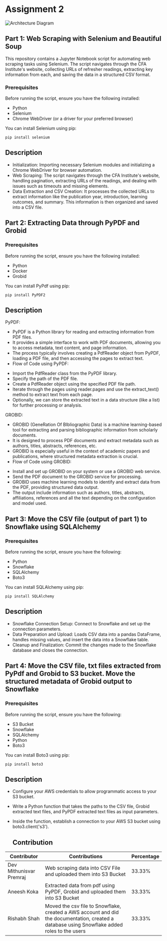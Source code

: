 # Assignment 2
![Architecture Diagram](https://github.com/BigDataIA-Spring2024-Sec1-Team1/demo-repository/blob/main/architecture_diagram.png)
## Part 1: Web Scraping with Selenium and Beautiful Soup

This repository contains a Jupyter Notebook script for automating web scraping tasks using Selenium. The script navigates through the CFA Institute's website, collecting URLs of refresher readings, extracting key information from each, and saving the data in a structured CSV format.

### Prerequisites

Before running the script, ensure you have the following installed:
- Python
- Selenium
- Chrome WebDriver (or a driver for your preferred browser)

You can install Selenium using pip:
```
pip install selenium
```

## Description

- Initialization: Importing necessary Selenium modules and initializing a Chrome WebDriver for browser automation.
- Web Scraping: The script navigates through the CFA Institute's website, handling pagination, extracting URLs of the readings, and dealing with issues such as timeouts and missing elements.
- Data Extraction and CSV Creation: It processes the collected URLs to extract information like the publication year, introduction, learning outcomes, and summary. This information is then organized and saved into a CSV file.

## Part 2: Extracting Data through PyPDF and Grobid 

### Prerequisites

Before running the script, ensure you have the following installed:
- Python
- Docker
- Grobid

You can install PyPdf using pip:

```
pip install PyPDF2
```
## Description

PyPDF:

- PyPDF is a Python library for reading and extracting information from PDF files.
- It provides a simple interface to work with PDF documents, allowing you to access metadata, text content, and page information.
- The process typically involves creating a PdfReader object from PyPDF, loading a PDF file, and then accessing the pages to extract text.
- Flow of Code using PyPDF:
 * Import the PdfReader class from the PyPDF library.
 * Specify the path of the PDF file.
 * Create a PdfReader object using the specified PDF file path.
 * Iterate through the pages using reader.pages and use the extract_text() method to extract text from each page.
 * Optionally, we can store the extracted text in a data structure (like a list) for further processing or analysis.

GROBID:

- GROBID (GeneRation Of BIbliographic Data) is a machine learning-based tool for extracting and parsing bibliographic information from scholarly documents.
- It is designed to process PDF documents and extract metadata such as authors, titles, abstracts, references, etc.
- GROBID is especially useful in the context of academic papers and publications, where structured metadata extraction is crucial.
- Flow of Code using GROBID:
 * Install and set up GROBID on your system or use a GROBID web service.
 * Send the PDF document to the GROBID service for processing.
 * GROBID uses machine learning models to identify and extract data from the PDF, providing structured data output.
 * The output include information such as authors, titles, abstracts, affiliations, references and all the text depending on the configuration and model used.


## Part 3: Move the CSV file (output of part 1) to Snowflake using SQLAlchemy

### Prerequisites
Before running the script, ensure you have the following: 
- Python
- Snowflake
- SQLAlchemy
- Boto3

 You can install SQLAlchemy using pip:

```
pip install SQLAlchemy
```

## Description

- Snowflake Connection Setup: Connect to Snowflake and set up the connection parameters.
- Data Preparation and Upload: Loads CSV data into a pandas DataFrame, handles missing values, and insert the data into a Snowflake table.
- Cleanup and Finalization: Commit the changes made to the Snowflake database and closes the connection.

## Part 4: Move the CSV file, txt files extracted from PyPdf and Grobid to S3 bucket. Move the structured metadata of Grobid output to Snowflake

### Prerequisites

Before running the script, ensure you have the following: 
- S3 Bucket
- Snowflake
- SQLAlchemy
- Python
- Boto3

You can install Boto3 using pip:

```
pip install boto3
```

## Description

- Configure your AWS credentials to allow programmatic access to your S3 bucket.
- Write a Python function that takes the paths to the CSV file, Grobid extracted text files, and PyPDF extracted text files as input parameters.
- Inside the function, establish a connection to your AWS S3 bucket using boto3.client('s3').


  ## Contribution

| Contributor | Contributions            | Percentage |
|-------------|--------------------------|------------|
| Dev Mithunisvar Premraj       | Web scraping data into CSV File and uploaded them into S3 Bucket     | 33.33% |
| Aneesh Koka        | Extracted data from pdf using PyPDF, Grobid and uploaded them into S3 Bucket  | 33.33% |
| Rishabh Shah         | Moved the csv file to Snowflake, created a AWS account and did the documentation, created a database using Snowflake added roles to the users | 33.33% |


